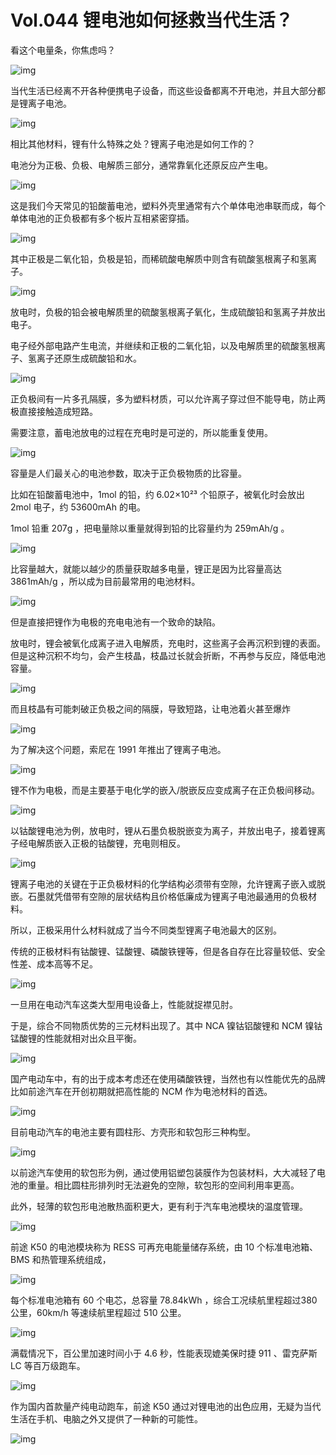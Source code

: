 # Vol.044 锂电池如何拯救当代生活？

看这个电量条，你焦虑吗？



![img](https://mmbiz.qpic.cn/mmbiz_jpg/U6yRaDu1Naa3V44vsCygRhKI2aM6PFQD0QC5GWVOgnrMZTQD2UtDVLMibA32iaHjEam7jbdfbjDfM92aHPRyBqicg/640?wx_fmt=jpeg&tp=webp&wxfrom=5&wx_lazy=1&wx_co=1)



当代生活已经离不开各种便携电子设备，而这些设备都离不开电池，并且大部分都是锂离子电池。



![img](https://mmbiz.qpic.cn/mmbiz_png/U6yRaDu1Naa3V44vsCygRhKI2aM6PFQDu236Lsia8R5ma0vJGaSh6RakDbMMARiclcka98sibdICo4fYvibekd4Lkw/640?wx_fmt=png&tp=webp&wxfrom=5&wx_lazy=1&wx_co=1)



相比其他材料，锂有什么特殊之处？锂离子电池是如何工作的？



电池分为正极、负极、电解质三部分，通常靠氧化还原反应产生电。



![img](https://mmbiz.qpic.cn/mmbiz_gif/U6yRaDu1Naa3V44vsCygRhKI2aM6PFQDK1hatJibg05T1lMTnTXhXfw0QBwornvPKuqQDyaQtc0FYJrleudlqcw/640?wx_fmt=gif&tp=webp&wxfrom=5&wx_lazy=1)



这是我们今天常见的铅酸蓄电池，塑料外壳里通常有六个单体电池串联而成，每个单体电池的正负极都有多个板片互相紧密穿插。



![img](https://mmbiz.qpic.cn/mmbiz_gif/U6yRaDu1Naa3V44vsCygRhKI2aM6PFQDBcHqnR0LdbZJDR5ic4tPLGq2ic6ONiblaUAdH1fYyXvxWFmnuCmSz9LRw/640?wx_fmt=gif&tp=webp&wxfrom=5&wx_lazy=1)



其中正极是二氧化铅，负极是铅，而稀硫酸电解质中则含有硫酸氢根离子和氢离子。



![img](https://mmbiz.qpic.cn/mmbiz_png/U6yRaDu1Naa3V44vsCygRhKI2aM6PFQD6x3ay5bFXYHxHA90BL9PZS2rLNf516wRZibUkZ9ia30r4ToXzrLzKJEQ/640?wx_fmt=png&tp=webp&wxfrom=5&wx_lazy=1&wx_co=1)



放电时，负极的铅会被电解质里的硫酸氢根离子氧化，生成硫酸铅和氢离子并放出电子。



电子经外部电路产生电流，并继续和正极的二氧化铅，以及电解质里的硫酸氢根离子、氢离子还原生成硫酸铅和水。



![img](https://mmbiz.qpic.cn/mmbiz_gif/U6yRaDu1Naa3V44vsCygRhKI2aM6PFQDtIqOODXP0aU9RoRUqxZQQBIfRqtwdjq3526nWzXHIc3UicgjJ3Q0PZA/640?wx_fmt=gif&tp=webp&wxfrom=5&wx_lazy=1)



正负极间有一片多孔隔膜，多为塑料材质，可以允许离子穿过但不能导电，防止两极直接接触造成短路。



需要注意，蓄电池放电的过程在充电时是可逆的，所以能重复使用。



![img](https://mmbiz.qpic.cn/mmbiz_gif/U6yRaDu1Naa3V44vsCygRhKI2aM6PFQDMicMs6amgBnyoQUBVUTzQlYmKLiaxS61raExLHXTChYiac8QLc38EI7gA/640?wx_fmt=gif&tp=webp&wxfrom=5&wx_lazy=1)



容量是人们最关心的电池参数，取决于正负极物质的比容量。



比如在铅酸蓄电池中，1mol 的铅，约 6.02×10²³ 个铅原子，被氧化时会放出 2mol 电子，约 53600mAh 的电。



1mol 铅重 207g ，把电量除以重量就得到铅的比容量约为 259mAh/g 。



![img](https://mmbiz.qpic.cn/mmbiz_gif/U6yRaDu1Naa3V44vsCygRhKI2aM6PFQDzbC4zsqDWYqHpsqkZGiaw3ibibn0lSEg7SHOL5hJbicveRMfLgbIGeCZ0A/640?wx_fmt=gif&tp=webp&wxfrom=5&wx_lazy=1)



比容量越大，就能以越少的质量获取越多电量，锂正是因为比容量高达 3861mAh/g ，所以成为目前最常用的电池材料。



![img](https://mmbiz.qpic.cn/mmbiz_png/U6yRaDu1Naa3V44vsCygRhKI2aM6PFQDZEhPYXpQQ65sR5suP8icB1icTVPPxNNqG9ia4zIJlfS578lsg4ep89PNw/640?wx_fmt=png&tp=webp&wxfrom=5&wx_lazy=1&wx_co=1)



但是直接把锂作为电极的充电电池有一个致命的缺陷。



放电时，锂会被氧化成离子进入电解质，充电时，这些离子会再沉积到锂的表面。但是这种沉积不均匀，会产生枝晶，枝晶过长就会折断，不再参与反应，降低电池容量。



![img](https://mmbiz.qpic.cn/mmbiz_gif/U6yRaDu1Naa3V44vsCygRhKI2aM6PFQDklJNn61FIHVVHicxDOZ0GC7Suyj5fWJ3RS17BVcV2pCTxPba38V3LRA/640?wx_fmt=gif&tp=webp&wxfrom=5&wx_lazy=1)



而且枝晶有可能刺破正负极之间的隔膜，导致短路，让电池着火甚至爆炸



![img](https://mmbiz.qpic.cn/mmbiz_gif/U6yRaDu1Naa3V44vsCygRhKI2aM6PFQDBvQiaRdkdOgu3iaLncKicrDl7Lia4MDgu07Uiaibz3T2o40ITquzRxvFPXQg/640?wx_fmt=gif&tp=webp&wxfrom=5&wx_lazy=1)



为了解决这个问题，索尼在 1991 年推出了锂离子电池。



![img](https://mmbiz.qpic.cn/mmbiz_png/U6yRaDu1Naa3V44vsCygRhKI2aM6PFQDaKuOarvibwyfECprRKRpWLmbIiaq5hC44IaMYVc4jmqwQDPjL9jG6cUg/640?wx_fmt=png&tp=webp&wxfrom=5&wx_lazy=1&wx_co=1)



锂不作为电极，而是主要基于电化学的嵌入/脱嵌反应变成离子在正负极间移动。



![img](https://mmbiz.qpic.cn/mmbiz_png/U6yRaDu1Naa3V44vsCygRhKI2aM6PFQDNeCiavJR8lEyGicv8iczQm3aVpopP5rK41HMeyFk27IJ8y934T4SxxVeA/640?wx_fmt=png&tp=webp&wxfrom=5&wx_lazy=1&wx_co=1)



以钴酸锂电池为例，放电时，锂从石墨负极脱嵌变为离子，并放出电子，接着锂离子经电解质嵌入正极的钴酸锂，充电则相反。



![img](https://mmbiz.qpic.cn/mmbiz_gif/U6yRaDu1Naa3V44vsCygRhKI2aM6PFQD2MEW4TTNjnfe2xvcncbSQIg83fUyIDw0dVILymPpc7kT9osiaPrSIOw/640?wx_fmt=gif&tp=webp&wxfrom=5&wx_lazy=1)



锂离子电池的关键在于正负极材料的化学结构必须带有空隙，允许锂离子嵌入或脱嵌。石墨就凭借带有空隙的层状结构且价格低廉成为锂离子电池最通用的负极材料。



所以，正极采用什么材料就成了当今不同类型锂离子电池最大的区别。



传统的正极材料有钴酸锂、锰酸锂、磷酸铁锂等，但是各自存在比容量较低、安全性差、成本高等不足。





![img](https://mmbiz.qpic.cn/mmbiz_png/U6yRaDu1Naa3V44vsCygRhKI2aM6PFQDNicUfA1ctwIic7VomyL57FfBxhTvFqhhIyzbBoSEwhs1ib6T0Swt5OSqA/640?wx_fmt=png&tp=webp&wxfrom=5&wx_lazy=1&wx_co=1)



一旦用在电动汽车这类大型用电设备上，性能就捉襟见肘。



于是，综合不同物质优势的三元材料出现了。其中 NCA 镍钴铝酸锂和 NCM 镍钴锰酸锂的性能就相对出众且平衡。





![img](https://mmbiz.qpic.cn/mmbiz_png/U6yRaDu1Naa3V44vsCygRhKI2aM6PFQDibOicJ7oF7Rqpb66hZ4ldq1bLroribp8C1p4ia6Syl6ZKa14Iw3YxWBbwQ/640?wx_fmt=png&tp=webp&wxfrom=5&wx_lazy=1&wx_co=1)



国产电动车中，有的出于成本考虑还在使用磷酸铁锂，当然也有以性能优先的品牌比如前途汽车在开创初期就把高性能的 NCM 作为电池材料的首选。



![img](https://mmbiz.qpic.cn/mmbiz_gif/U6yRaDu1Naa3V44vsCygRhKI2aM6PFQD8oFO0oNlZicx8Q7BP8oLV1y1O4ttcjAMd0LgXib0Oia7ibvgcsW8Jz5q5A/640?wx_fmt=gif&tp=webp&wxfrom=5&wx_lazy=1)



目前电动汽车的电池主要有圆柱形、方壳形和软包形三种构型。



![img](https://mmbiz.qpic.cn/mmbiz_gif/U6yRaDu1Naa3V44vsCygRhKI2aM6PFQDv5zgicgDOTjiaQJjugp0PRDutWdH0w0iaw7gOjpLkfTic2w9agVr73xBqw/640?wx_fmt=gif&tp=webp&wxfrom=5&wx_lazy=1)



以前途汽车使用的软包形为例，通过使用铝塑包装膜作为包装材料，大大减轻了电池的重量。相比圆柱形排列时无法避免的空隙，软包形的空间利用率更高。



此外，轻薄的软包形电池散热面积更大，更有利于汽车电池模块的温度管理。



![img](https://mmbiz.qpic.cn/mmbiz_gif/U6yRaDu1Naa3V44vsCygRhKI2aM6PFQDpfYBZYLhemOZT2WSoIzpm6Ua7R9kMjUHarj4DLQlPNVHkGTJsdhHmg/640?wx_fmt=gif&tp=webp&wxfrom=5&wx_lazy=1)



前途 K50 的电池模块称为 RESS 可再充电能量储存系统，由 10 个标准电池箱、BMS 和热管理系统组成，



![img](https://mmbiz.qpic.cn/mmbiz_png/U6yRaDu1Naa3V44vsCygRhKI2aM6PFQD1vseKlrDU4WQiaXnAnmE6IkxKMrXk3sNwUmaPTIL1xtuk5QHEz3lE0A/640?wx_fmt=png&tp=webp&wxfrom=5&wx_lazy=1&wx_co=1)



每个标准电池箱有 60 个电芯，总容量 78.84kWh ，综合工况续航里程超过380公里，60km/h 等速续航里程超过 510 公里。



![img](https://mmbiz.qpic.cn/mmbiz_gif/U6yRaDu1Naa3V44vsCygRhKI2aM6PFQDQqMEZLBcu4WZdV0ohvfAkppVGzblG4PKX76GC1hu9iaRookzrb2L0XQ/640?wx_fmt=gif&tp=webp&wxfrom=5&wx_lazy=1)



满载情况下，百公里加速时间小于 4.6 秒，性能表现媲美保时捷 911 、雷克萨斯 LC 等百万级跑车。



![img](https://mmbiz.qpic.cn/mmbiz_gif/U6yRaDu1Naa3V44vsCygRhKI2aM6PFQDy4D8zn2rnLSs2xqgt2mZRO6vYNTWc9KlQe1xkmzhr0PRRK05ryIv7g/640?wx_fmt=gif&tp=webp&wxfrom=5&wx_lazy=1)



作为国内首款量产纯电动跑车，前途 K50 通过对锂电池的出色应用，无疑为当代生活在手机、电脑之外又提供了一种新的可能性。



![img](https://mmbiz.qpic.cn/mmbiz_gif/U6yRaDu1Naa3V44vsCygRhKI2aM6PFQDraCfd8PAyXS5MFibOXknBCag5nLf9NsQjyWaJOomicjO6IOtVcTQxJ4A/640?wx_fmt=gif&tp=webp&wxfrom=5&wx_lazy=1)